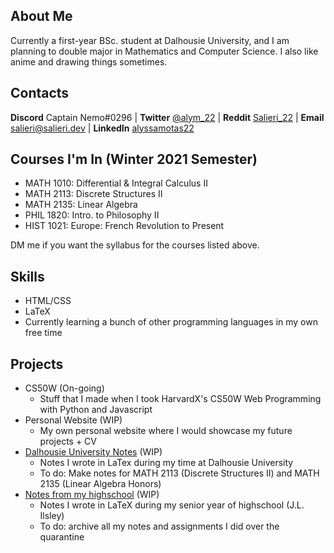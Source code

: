 ## About Me

Currently a first-year BSc. student at Dalhousie University, and I am planning to double major in Mathematics and Computer Science. I also like anime and drawing things sometimes.

## Contacts

**Discord** Captain Nemo#0296 | **Twitter** [@alym_22](https://twitter.com/alym_22)  | **Reddit** [Salieri_22](https://www.reddit.com/user/Salieri_22/) | **Email** <salieri@salieri.dev> | **LinkedIn** [alyssamotas22](https://www.linkedin.com/in/alyssamotas22/) 

## Courses I'm In (Winter 2021 Semester)
- MATH 1010: Differential & Integral Calculus II 
- MATH 2113: Discrete Structures II
- MATH 2135: Linear Algebra
- PHIL 1820: Intro. to Philosophy II
- HIST 1021: Europe: French Revolution to Present

DM me if you want the syllabus for the courses listed above.

## Skills
- HTML/CSS
- LaTeX
- Currently learning a bunch of other programming languages in my own free time

## Projects
- CS50W (On-going)
  - Stuff that I made when I took HarvardX's CS50W Web Programming with Python and Javascript
- Personal Website (WIP)
  - My own personal website where I would showcase my future projects + CV
- [Dalhousie University Notes](https://github.com/salieri-22/DalhousieU_notes) (WIP)
  - Notes I wrote in LaTex during my time at Dalhousie University
  - To do: Make notes for MATH 2113 (Discrete Structures II) and MATH 2135 (Linear Algebra Honors)
- [Notes from my highschool](https://github.com/salieri-22/JL_notes) (WIP)
  - Notes I wrote in LaTeX during my senior year of highschool (J.L. Ilsley)
  - To do: archive all my notes and assignments I did over the quarantine
